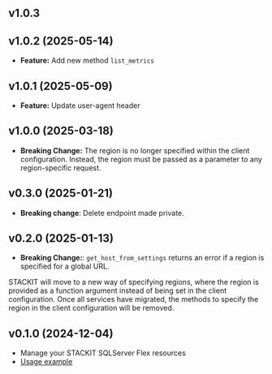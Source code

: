 ## v1.0.3

## v1.0.2 (2025-05-14)
- **Feature:** Add new method `list_metrics`

## v1.0.1 (2025-05-09)
- **Feature:** Update user-agent header

## v1.0.0 (2025-03-18)
- **Breaking Change:** The region is no longer specified within the client configuration. Instead, the region must be passed as a parameter to any region-specific request.

## v0.3.0 (2025-01-21)
- **Breaking change**: Delete endpoint made private.

## v0.2.0 (2025-01-13)
- **Breaking Change:**: `get_host_from_settings` returns an error if a region is specified for a global URL.

STACKIT will move to a new way of specifying regions, where the region is provided as a function argument instead of being set in the client configuration. Once all services have migrated, the methods to specify the region in the client configuration will be removed.

## v0.1.0 (2024-12-04)
- Manage your STACKIT SQLServer Flex resources
- [Usage example](https://github.com/stackitcloud/stackit-sdk-python/tree/main/examples/sqlserverflex)
